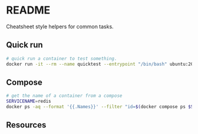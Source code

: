 # README

Cheatsheet style helpers for common tasks.

## Quick run

```sh
# quick run a container to test something.
docker run -it --rm --name quicktest --entrypoint "/bin/bash" ubuntu:20.04   
```

## Compose

```sh
# get the name of a container from a compose 
SERVICENAME=redis
docker ps -aq --format '{{.Names}}' --filter "id=$(docker compose ps $SERVICENAME -q)"
```

## Resources
